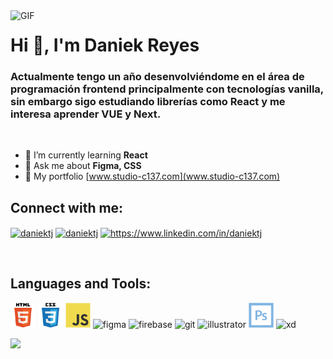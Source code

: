 <img width="260" hight="368" alt="GIF" align="left"  src="https://www.studio-c137.com/assets/images/daniek03.svg" />
<h1 align="left">Hi 👋, I'm Daniek Reyes</h1>
<h3 align="left">Actualmente tengo un año desenvolviéndome en el área de programación frontend principalmente con tecnologías vanilla, sin embargo sigo estudiando librerías como React y me interesa aprender VUE y Next.</h3>

<!-- <img hight="106" width="200" alt="GIF" align="left"  src="https://www.studio-c137.com/assets/images/logo.png" /> -->
<!-- ![logo](https://www.studio-c137.com/assets/images/logo.png) -->

<br/>

- 🌱 I’m currently learning **React**
- 💬 Ask me about **Figma, CSS**
- 🚀 My portfolio [www.studio-c137.com](www.studio-c137.com)

<h2 align="left">Connect with me:</h2>
<p align="left"></p>

<p>
<a href="https://codepen.io/daniektj" target="blank"><img align="center" src="https://www.flaticon.es/svg/vstatic/svg/2111/2111341.svg?token=exp=1620382643~hmac=4457e1c1c003fc61b5f978475443a98b" alt="daniektj" height="30" width="40" /></a>
<a href="https://twitter.com/daniektj" target="blank"><img align="center" src="https://www.flaticon.es/svg/vstatic/svg/733/733579.svg?token=exp=1620382523~hmac=dbde32a8d74f34f3603e702a2ba26604" alt="daniektj" height="30" width="40" /></a>
<a href="https://linkedin.com/in/https://www.linkedin.com/in/daniektj/" target="blank"><img align="center" src="https://www.flaticon.es/svg/vstatic/svg/733/733561.svg?token=exp=1620382555~hmac=4319a42131600305a5c2c35e4d12ceb9" alt="https://www.linkedin.com/in/daniektj" height="30" width="40" /></a>
</p>


<br/>
<h2 align="left">Languages and Tools:</h2>

<p align="left">
<img src="https://raw.githubusercontent.com/devicons/devicon/master/icons/html5/html5-original-wordmark.svg" alt="html5" width="40" height="40"/>
<img src="https://raw.githubusercontent.com/devicons/devicon/master/icons/css3/css3-original-wordmark.svg" alt="css3" width="40" height="40"/>
<img src="https://raw.githubusercontent.com/devicons/devicon/master/icons/javascript/javascript-original.svg" alt="javascript" width="40" height="40"/>
<img src="https://www.vectorlogo.zone/logos/figma/figma-icon.svg" alt="figma" width="40" height="40"/> 
<img src="https://www.vectorlogo.zone/logos/firebase/firebase-icon.svg" alt="firebase" width="40" height="40"/>
<img src="https://www.vectorlogo.zone/logos/git-scm/git-scm-icon.svg" alt="git" width="40" height="40"/>
<img src="https://www.vectorlogo.zone/logos/adobe_illustrator/adobe_illustrator-icon.svg" alt="illustrator" width="40" height="40"/>
<img src="https://raw.githubusercontent.com/devicons/devicon/master/icons/photoshop/photoshop-line.svg" alt="photoshop" width="40" height="40"/>
<img src="https://cdn.worldvectorlogo.com/logos/adobe-xd.svg" alt="xd" width="40" height="40"/>
</p>

<img src="https://www.studio-c137.com/assets/images/tierra01.svg"></img>

<!--
**daniektj/daniektj** is a ✨ _special_ ✨ repository because its `README.md` (this file) appears on your GitHub profile.

Here are some ideas to get you started:

- 🔭 I’m currently working on ...
- 🌱 I’m currently learning ...
- 👯 I’m looking to collaborate on ...
- 🤔 I’m looking for help with ...
- 💬 Ask me about ...
- 📫 How to reach me: ...
- 😄 Pronouns: ...
- ⚡ Fun fact: ...
-->
